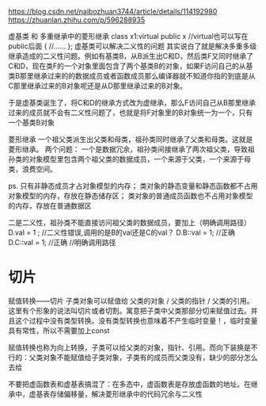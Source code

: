 https://blog.csdn.net/naibozhuan3744/article/details/114192980
https://zhuanlan.zhihu.com/p/596288935

虚基类 和 多重继承中的菱形继承
class x1:virtual public x    //virtual也可以写在public后面
{
//……
};
虚基类可以解决二义性的问题
其实说白了就是解决多重多级继承造成的二义性问题。例如有基类B，从B派生出C和D，然后类F又同时继承了C和D，现在类F的一个对象里面包含了两个基类B的对象，如果F访问自己的从基类B那里继承过来的的数据成员或者函数成员那么编译器就不知道你指的到底是从C那里继承过来的B对象呢还是从D那里继承过来的B对象。

于是虚基类诞生了，将C和D的继承方式改为虚继承，那么F访问自己从B那里继承过来的成员就不会有二义性问题了，也就是将F对象里的B对象统一为一个，只有一个基类B对象




菱形继承
一个祖父类派生出父类和母类，祖孙类同时继承了父类和母类。这就是菱形继承。
两个问题：
一个是数据冗余，祖孙类间接继承了两次祖父类，导致祖孙类的对象模型里包含两个祖父类的数据成员，一个来源于父类，一个来源于母类，浪费空间。

ps. 
只有非静态成员才占对象模型的内存；
类对象的静态变量和静态函数都不占用对象模型的内存，存放在静态储存区；
类对象的普通成员函数也不占用对象模型的内存，存放在普通数据区

二是二义性，祖孙类不能直接访问祖父类的数据成员，要加上（明确调用路径）
D.val = 1 ;             //二义性错误,调用的是B的val还是C的val？
D.B::val = 1;           //正确
D.C::val = 1;           //正确  //明确调用路径



# 切片
赋值转换——切片
子类对象可以赋值给 父类的对象 / 父类的指针 / 父类的引用。这里有个形象的说法叫切片或者切割。寓意把子类中父类那部分切来赋值过去。并且这个过程中没有类型转换。没有类型转换也意味着不产生临时变量！，临时变量具有常性，所以不需要加上const

赋值转换也称为向上转换，子类可以给父类的对象，指针、引用。而向下装换是不行的：父类对象不能赋值给子类对象，子类有的成员而父类没有，缺少的部分怎么去给


不要把虚函数表和虚基表搞混了：在多态中，虚函数表是存放虚函数的地址。在继承中，虚基表存储偏移量，解决菱形继承中的代码冗余与二义性

